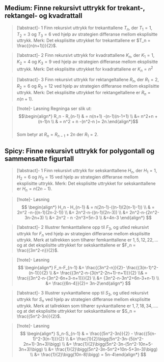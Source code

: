 ## Medium: Finne rekursivt uttrykk for trekant-, rektangel- og kvadrattall

> [!abstract]- 1
> Finn rekursivt uttrykk for trekanttallene $T_n$, der $T_1 =1$, $T_2 = 3$ og $T_3 = 6$ ved hjelp av strategien differanse mellom eksplisitte uttrykk. Merk: Det eksplisitte uttrykket for trekanttallene er $T_n = \frac{{n(n+1)}}{2}$.


> [!abstract]- 2
> Finn rekursivt uttrykk for kvadrattallene $K_n$, der $K_1 =1$, $K_2 = 4$ og $K_3 = 9$ ved hjelp av strategien differanse mellom eksplisitte uttrykk. Merk: Det eksplisitte uttrykket for kvadrattallene er $K_n = n^2$



> [!abstract]- 3
> Finn rekursivt uttrykk for rektangeltallene $R_n$, der $R_1 =2$, $R_2 = 6$ og $R_3 = 12$ ved hjelp av strategien differanse mellom eksplisitte uttrykk. Merk: Det eksplisitte uttrykket for rektangeltallene er $R_n = n(n+1)$.

> [!note]- Løsning 
> Regninga ser slik ut: $$\begin{align*} R_n - R_{n-1} & = n(n+1) -(n-1)(n-1+1) \\ &= n^2+n + (n-1)n \\ & = n^2 + n -(n^2-n )= 2n.\end{align*}$$ <br> Som betyr at $R_n = R_{n-1}+2n$ der $R_1 = 2$.

## Spicy: Finne rekursivt uttrykk for polygontall og sammensatte figurtall

> [!abstract]- 1
> Finn rekursivt uttrykk for sekskanttallene $H_n$, der $H_1 =1$, $H_2 = 6$ og $H_3 = 15$ ved hjelp av strategien differanse mellom eksplisitte uttrykk. Merk: Det eksplisitte uttrykket for sekskanttallene er $H_n = {n(2n-1)}$.

> [!note]- Løsning 
> $$
> \begin{align*}  H_n - H_{n-1} & = n(2n-1)-((n-1)(2(n-1)-1)) \\ & = 2n^2 -n-((n-1)(2n-2-1)) \\ &= 2n^2-n-((n-1)(2n-3)) \\ &= 2n^2-n-(2n^2-3n-2n+3) \\ &= 2n^2 - n -2n^3+5n-3 \\ &=4n-3 \end{align*} 
> $$


> [!abstract]- 2
> Illustrer femkanttallene opp til $F_3$, og utled rekursivt uttrykk for $F_n$ ved hjelp av strategien differanse mellom eksplisitte uttrykk. Merk at tallrekken som tilhører femkanttallene er $1, 5, 12, 22, \ldots$ og at det eksplisitte uttrykket for sekskanttallene er $F_n = \frac{{3n^2-n}}{2}$.

> [!note]- Løsning 
> $$
> \begin{align*}  F_n-F_{n-1} &= \frac{{3n^2-n}}{2}- \frac{{3(n-1)^2-(n-1)}}{2} \\ &= \frac{{3n^2-n-(3(n^2-2n+1)-n+1)}}{2} \\& = \frac{{3n^2-n-(3n^2-6n+3-n+1)}}{2} \\ &= {3n^2-n-3n^2+6n-3+n-1} \\ &= \frac{{6n-4}}{2}= 3n-2\end{align*} 
> $$


> [!abstract]- 3
>  Illustrer syvkanttallene opp til $S_3$, og utled rekursivt uttrykk for $S_n$ ved hjelp av strategien differanse mellom eksplisitte uttrykk. Merk at tallrekken som tilhører syvkanttallene er $1, 7, 18, 34, \ldots$. og at det eksplisitte uttrykket for sekskanttallene er $S_n = \frac{{5n^2-3n}}{2}$.


> [!note]- Løsning 
> $$
> \begin{align*}  S_n-S_{n-1} & = \frac{{5n^2-3n}}{2} - \frac{{5(n-1)^2-3(n-1)}}{2} \\ &= \frac{1}{2}\bigg(5n^2-3n-(5(n^2-2n+1)-3n+3)\bigg) \\ &= \frac{1}{2}\bigg(5n^2-3n-(5n^2-10n+5-3n+3)\bigg) \\ &= \frac{1}{2}\bigg(5n^2-3n-5n^2+10n-5+3n-3)\bigg) \\ &= \frac{1}{2}\bigg(10n-8)\bigg) = 5n-4\end{align*} 
> $$
